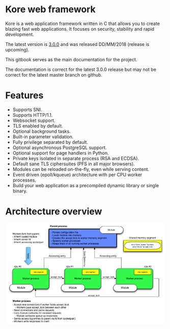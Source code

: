 # Kore web framework

Kore is a web application framework written in C that allows you to create blazing fast web applications. It focuses on security, stability and rapid development.

The latest version is [3.0.0](https://github.com/jorisvink/kore/releases) and was released DD/MM/2018 \(release is upcoming\).

This gitbook serves as the main documentation for the project.

The documentation is correct for the latest 3.0.0 release but may not be correct for the latest master branch on github.

# Features

* Supports SNI.
* Supports HTTP/1.1.
* Websocket support.
* TLS enabled by default.
* Optional background tasks.
* Built-in parameter validation.
* Fully privilege separated by default.
* Optional asynchronous PostgreSQL support.
* Optional support for page handlers in Python.
* Private keys isolated in separate process \(RSA and ECDSA\).
* Default sane TLS ciphersuites \(PFS in all major browsers\).
* Modules can be reloaded on-the-fly, even while serving content.
* Event driven \(epoll/kqueue\) architecture with per CPU worker processes.
* Build your web application as a precompiled dynamic library or single binary.

# Architecture overview

![](arch.png)

